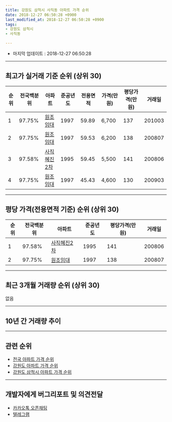 ```yaml
---
title: 강원도 삼척시 사직동 아파트 가격 순위
date: 2018-12-27 06:50:28 +0900
last_modified_at: 2018-12-27 06:50:28 +0900
tags:
- 강원도 삼척시
- 사직동

---
```


* 마지막 업데이트 : 2018-12-27 06:50:28

---

## 최고가 실거래 기준 순위 (상위 30)


|순위|전국백분위|아파트|준공년도|전용면적|가격(만원)|평당가격(만원)|거래일|
|---|---|---|---|---|---|---|---|
|1|97.75%|[원조임대](https://search.naver.com/search.naver?query=%EA%B0%95%EC%9B%90%EB%8F%84+%EC%82%BC%EC%B2%99%EC%8B%9C+%EC%82%AC%EC%A7%81%EB%8F%99+%EC%9B%90%EC%A1%B0%EC%9E%84%EB%8C%80)|1997|59.89|6,700|137|201003|
|2|97.75%|[원조임대](https://search.naver.com/search.naver?query=%EA%B0%95%EC%9B%90%EB%8F%84+%EC%82%BC%EC%B2%99%EC%8B%9C+%EC%82%AC%EC%A7%81%EB%8F%99+%EC%9B%90%EC%A1%B0%EC%9E%84%EB%8C%80)|1997|59.53|6,200|138|200807|
|3|97.58%|[사직혜진2차](https://search.naver.com/search.naver?query=%EA%B0%95%EC%9B%90%EB%8F%84+%EC%82%BC%EC%B2%99%EC%8B%9C+%EC%82%AC%EC%A7%81%EB%8F%99+%EC%82%AC%EC%A7%81%ED%98%9C%EC%A7%842%EC%B0%A8)|1995|59.45|5,500|141|200806|
|4|97.75%|[원조임대](https://search.naver.com/search.naver?query=%EA%B0%95%EC%9B%90%EB%8F%84+%EC%82%BC%EC%B2%99%EC%8B%9C+%EC%82%AC%EC%A7%81%EB%8F%99+%EC%9B%90%EC%A1%B0%EC%9E%84%EB%8C%80)|1997|45.43|4,600|130|200903|


---

## 평당 가격(전용면적 기준) 순위 (상위 30)


|순위|전국백분위|아파트|준공년도|평당가격(만원)|거래일|
|---|---|---|---|---|---|
|1|97.58%|[사직혜진2차](https://search.naver.com/search.naver?query=%EA%B0%95%EC%9B%90%EB%8F%84+%EC%82%BC%EC%B2%99%EC%8B%9C+%EC%82%AC%EC%A7%81%EB%8F%99+%EC%82%AC%EC%A7%81%ED%98%9C%EC%A7%842%EC%B0%A8)|1995|141|200806|
|2|97.75%|[원조임대](https://search.naver.com/search.naver?query=%EA%B0%95%EC%9B%90%EB%8F%84+%EC%82%BC%EC%B2%99%EC%8B%9C+%EC%82%AC%EC%A7%81%EB%8F%99+%EC%9B%90%EC%A1%B0%EC%9E%84%EB%8C%80)|1997|138|200807|


---

## 최근 3개월 거래량 순위 (상위 30)

없음

---

## 10년 간 거래량 추이


<div style="width:100%;">
    <canvas id="deal_progress" height="250"></canvas>
</div>

<script>
new Chart(document.getElementById("deal_progress"), {
    type: 'line',
    data: {
        labels: ['200812','200901','200902','200903','200904','200905','200906','200907','200908','200909','200910','200911','200912','201001','201002','201003','201004','201005','201006','201007','201008','201009','201010','201011','201012','201101','201102','201103','201104','201105','201106','201107','201108','201109','201110','201111','201112','201201','201202','201203','201204','201205','201206','201207','201208','201209','201210','201211','201212','201301','201302','201303','201304','201305','201306','201307','201308','201309','201310','201311','201312','201401','201402','201403','201404','201405','201406','201407','201408','201409','201410','201411','201412','201501','201502','201503','201504','201505','201506','201507','201508','201509','201510','201511','201512','201601','201602','201603','201604','201605','201606','201607','201608','201609','201610','201611','201612','201701','201702','201703','201704','201705','201706','201707','201708','201709','201710','201711','201712','201801','201802','201803','201804','201805','201806','201807','201808','201809','201810','201811','201812'],
        datasets: [{
            label: '실거래 수',
            pointRadius: 1,
            data: [0, 1, 0, 2, 0, 3, 0, 0, 2, 3, 2, 1, 0, 0, 0, 1, 0, 1, 1, 2, 2, 0, 0, 2, 1, 2, 0, 0, 1, 1, 1, 0, 4, 1, 1, 1, 3, 0, 1, 1, 1, 0, 2, 3, 1, 0, 0, 1, 4, 1, 0, 1, 1, 1, 1, 2, 0, 1, 1, 0, 1, 1, 0, 1, 1, 1, 2, 3, 0, 0, 1, 2, 2, 0, 0, 1, 0, 2, 2, 0, 1, 0, 0, 3, 1, 1, 0, 2, 1, 2, 1, 1, 1, 2, 1, 1, 0, 0, 0, 1, 1, 1, 0, 0, 0, 0, 1, 1, 0, 3, 2, 0, 2, 0, 0, 1, 0, 0, 0, 0, 0],
            borderColor: "rgba(255, 201, 14, 1)",
            backgroundColor: "rgba(255, 201, 14, 0.5)",
            fill: true,
        }]
    },
    options: {
        responsive: true,
        title: {
            display: true,
            text: '10년간 거래량 추이'
        },
        tooltips: {
            mode: 'index',
            intersect: false,
        },
        hover: {
            mode: 'nearest',
            intersect: true
        },
        scales: {
            xAxes: [{
                display: true,
                scaleLabel: {
                    display: true,
                    labelString: '년/월'
                }
            }],
            yAxes: [{
                display: true,
                ticks: {
                    suggestedMin: 0,
                },
                scaleLabel: {
                    display: true,
                    labelString: '실거래 수'
                }
            }]
        }
    }
});

</script>


---

## 관련 순위

- [전국 아파트 가격 순위](https://inasie.github.io/apt-ranking/전국)
- [강원도 아파트 가격 순위](https://inasie.github.io/apt-ranking/강원도)
- [강원도 삼척시 아파트 가격 순위](https://inasie.github.io/apt-ranking/강원도-삼척시)


---

## 개발자에게 버그리포트 및 의견전달

- [카카오톡 오픈채팅](https://open.kakao.com/o/gLJUAP4)
- [텔레그램](https://t.me/inasie)

